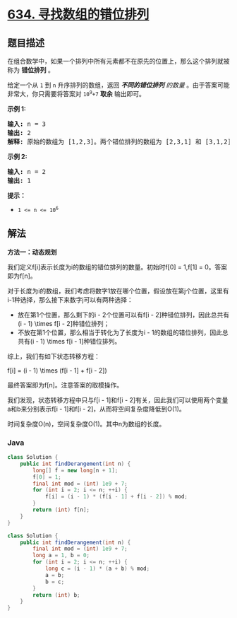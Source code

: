 # [634. 寻找数组的错位排列](https://leetcode.cn/problems/find-the-derangement-of-an-array)

## 题目描述

<p>在组合数学中，如果一个排列中所有元素都不在原先的位置上，那么这个排列就被称为 <strong>错位排列</strong> 。</p>

<p>给定一个从&nbsp;<code>1</code> 到 <code>n</code>&nbsp;升序排列的数组，返回&nbsp;<em><strong>不同的错位排列</strong> 的数量&nbsp;</em>。由于答案可能非常大，你只需要将答案对 <code>10<sup>9</sup>+7</code> <strong>取余</strong>&nbsp;输出即可。</p>

<p><strong>示例 1:</strong></p>

<pre>
<strong>输入:</strong> n = 3
<strong>输出:</strong> 2
<strong>解释:</strong> 原始的数组为 [1,2,3]。两个错位排列的数组为 [2,3,1] 和 [3,1,2]。
</pre>

<p><strong>示例 2:</strong></p>

<pre>
<strong>输入:</strong> n = 2
<strong>输出:</strong> 1
</pre>

<p><strong>提示：</strong></p>

<ul>
	<li><code>1 &lt;= n &lt;= 10<sup>6</sup></code></li>
</ul>

## 解法

**方法一：动态规划**

我们定义f[i]表示长度为i的数组的错位排列的数量。初始时f[0] = 1,f[1] = 0。答案即为f[n]。

对于长度为i的数组，我们考虑将数字1放在哪个位置，假设放在第j个位置，这里有i-1种选择，那么接下来数字j可以有两种选择：

-   放在第1个位置，那么剩下的i - 2个位置可以有f[i - 2]种错位排列，因此总共有(i - 1) \times f[i - 2]种错位排列；
-   不放在第1个位置，那么相当于转化为了长度为i - 1的数组的错位排列，因此总共有(i - 1) \times f[i - 1]种错位排列。

综上，我们有如下状态转移方程：


f[i] = (i - 1) \times (f[i - 1] + f[i - 2])


最终答案即为f[n]。注意答案的取模操作。

我们发现，状态转移方程中只与f[i - 1]和f[i - 2]有关，因此我们可以使用两个变量a和b来分别表示f[i - 1]和f[i - 2]，从而将空间复杂度降低到O(1)。

时间复杂度O(n)，空间复杂度O(1)。其中n为数组的长度。

### **Java**

```java
class Solution {
    public int findDerangement(int n) {
        long[] f = new long[n + 1];
        f[0] = 1;
        final int mod = (int) 1e9 + 7;
        for (int i = 2; i <= n; ++i) {
            f[i] = (i - 1) * (f[i - 1] + f[i - 2]) % mod;
        }
        return (int) f[n];
    }
}
```

```java
class Solution {
    public int findDerangement(int n) {
        final int mod = (int) 1e9 + 7;
        long a = 1, b = 0;
        for (int i = 2; i <= n; ++i) {
            long c = (i - 1) * (a + b) % mod;
            a = b;
            b = c;
        }
        return (int) b;
    }
}
```
